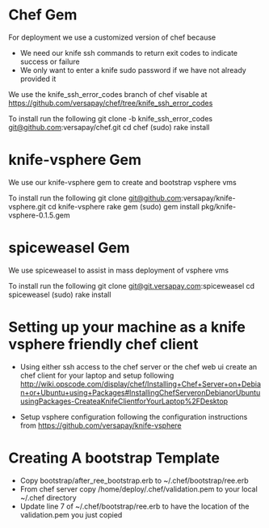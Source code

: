 Chef Gem
========
For deployment we use a customized version of chef because
* We need our knife ssh commands to return exit codes to indicate
  success or failure
* We only want to enter a knife sudo password if we have not already
  provided it

We use the knife_ssh_error_codes branch of chef visable at
https://github.com/versapay/chef/tree/knife_ssh_error_codes

To install run the following
    git clone -b knife_ssh_error_codes git@github.com:versapay/chef.git
    cd chef
    (sudo) rake install

knife-vsphere Gem
=================
We use our knife-vsphere gem to create and bootstrap vsphere vms

To install run the following
    git clone git@github.com:versapay/knife-vsphere.git
    cd knife-vsphere
    rake gem
    (sudo) gem install pkg/knife-vsphere-0.1.5.gem

spiceweasel Gem
===============
We use spiceweasel to assist in mass deployment of vsphere vms

To install run the following
    git clone git@git.versapay.com:spiceweasel
    cd spiceweasel
    (sudo) rake install

Setting up your machine as a knife vsphere friendly chef client
===============================================================
* Using either ssh access to the chef server or the chef web ui create an
chef client for your laptop and setup following http://wiki.opscode.com/display/chef/Installing+Chef+Server+on+Debian+or+Ubuntu+using+Packages#InstallingChefServeronDebianorUbuntuusingPackages-CreateaKnifeClientforYourLaptop%2FDesktop

* Setup vsphere configuration following the configuration instructions
  from https://github.com/versapay/knife-vsphere

Creating A bootstrap Template
=============================
* Copy bootstrap/after_ree_bootstrap.erb to ~/.chef/bootstrap/ree.erb
* From chef server copy /home/deploy/.chef/validation.pem to your local
~/.chef directory
* Update line 7 of ~/.chef/bootstrap/ree.erb to have the location of
  the validation.pem you just copied
